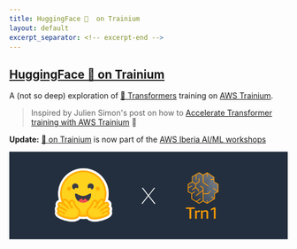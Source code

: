 ```yaml
---
title: HuggingFace 🤗  on Trainium
layout: default
excerpt_separator: <!-- excerpt-end -->
---
```


## [HuggingFace 🤗  on Trainium](https://github.com/JGalego/HF-on-Trainium)

<!-- excerpt-start -->

A (not so deep) exploration of [🤗 Transformers](https://huggingface.co/docs/transformers/index) training on [AWS Trainium](https://aws.amazon.com/machine-learning/trainium/).

> Inspired by Julien Simon's post on how to [Accelerate Transformer training with AWS Trainium](https://julsimon.medium.com/accelerate-transformer-training-with-aws-trainium-d20cd3f9dc08) 🙌

<!-- excerpt-end -->

**Update:** [🤗  on Trainium](https://github.com/JGalego/HF-on-Trainium) is now part of the [AWS Iberia AI/ML workshops](https://ml.aws-iberia.cloud)

<img src="/assets/images/hf_on_trainium.png" width="700"/>
